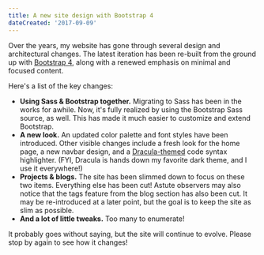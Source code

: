 ```yaml
---
title: A new site design with Bootstrap 4
dateCreated: '2017-09-09'
---
```


Over the years, my website has gone through several design and architectural changes. The latest iteration has been re-built from the ground up with [Bootstrap 4](https://getbootstrap.com/docs/4.0/getting-started/introduction/), along with a renewed emphasis on minimal and focused content.

Here's a list of the key changes:

* **Using Sass & Bootstrap together.** Migrating to Sass has been in the works for awhile. Now, it's fully realized by using the Bootstrap Sass source, as well. This has made it much easier to customize and extend Bootstrap.
* **A new look.** An updated color palette and font styles have been introduced. Other visible changes include a fresh look for the home page, a new navbar design, and a [Dracula-themed](https://draculatheme.com/pygments/) code syntax highlighter. (FYI, Dracula is hands down my favorite dark theme, and I use it everywhere!)
* **Projects & blogs.** The site has been slimmed down to focus on these two items. Everything else has been cut! Astute observers may also notice that the tags feature from the blog section has also been cut. It may be re-introduced at a later point, but the goal is to keep the site as slim as possible.
* **And a lot of little tweaks.** Too many to enumerate!

It probably goes without saying, but the site will continue to evolve. Please stop by again to see how it changes!